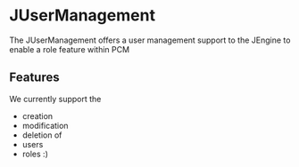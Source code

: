 # JUserManagement
The JUserManagement offers a user management support to the JEngine to enable a role feature within PCM

## Features
We currently support the
* creation
* modification
* deletion
of 
* users
* roles
:)
